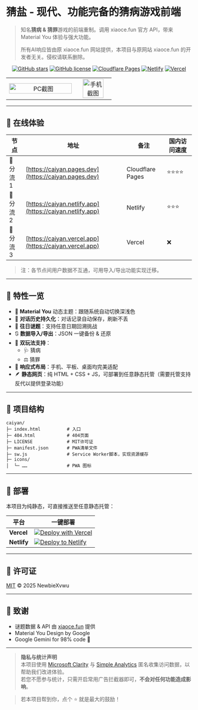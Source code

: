 # 猜盐 - 现代、功能完备的猜病游戏前端
> 知名**猜病 & 猜罪**游戏的前端重制。调用 xiaoce.fun 官方 API，带来 Material You 体验与强大功能。
> 
> 所有AI响应皆由原 xiaoce.fun 网站提供，本项目与原网站 xiaoce.fun 的开发者无关。侵权请联系删除。

<div align="center">

[![GitHub stars](https://img.shields.io/github/stars/NewbieXvwu/caiyan?style=flat&logo=github&color=FFD60A)](https://github.com/NewbieXvwu/caiyan)
[![GitHub license](https://img.shields.io/github/license/NewbieXvwu/caiyan?style=flat&color=00D1FF)](./LICENSE)
[![Cloudflare Pages](https://img.shields.io/website?url=https%3A%2F%2Fcaiyan.pages.dev&label=CF%20Pages&style=flat&logo=cloudflarepages&logoColor=f38020&color=f38020)](https://caiyan.pages.dev)
[![Netlify](https://api.netlify.com/api/v1/badges/b7246c76-e1f6-42f7-a388-191f2c2a154c/deploy-status)](https://caiyan.netlify.app)
[![Vercel](https://img.shields.io/website?url=https%3A%2F%2Fcaiyan.vercel.app&logo=vercel&label=Vercel&color=00E5A8)](https://caiyan.vercel.app)

</div>

<table align="center">
  <tr>
    <td align="center" width="65%">
      <picture>
        <source media="(prefers-color-scheme: dark)" srcset="https://youke1.picui.cn/s1/2025/07/17/6877cf4e64673.png" style="width:100%;">
        <img alt="PC截图" src="https://youke1.picui.cn/s1/2025/07/17/6877ced43b650.png" style="width:100%;">
      </picture>
    </td>
    <td align="center" width="35%">
      <picture>
        <source media="(prefers-color-scheme: dark)" srcset="https://youke1.picui.cn/s1/2025/07/17/6877d1f80019a.png" style="width:82%;">
        <img alt="手机截图" src="https://youke1.picui.cn/s1/2025/07/17/6877d1f871e23.png" style="width:82%;">
      </picture>
    </td>
  </tr>
</table>


---

## 🧭 在线体验  
| 节点 | 地址 | 备注 | 国内访问速度 |
|---|---|---|---|
| 🔀 分流 1 | [https://caiyan.pages.dev](https://caiyan.pages.dev) | Cloudflare Pages | ⭐⭐⭐⭐ |
| 🔀 分流 2 | [https://caiyan.netlify.app](https://caiyan.netlify.app) | Netlify | ⭐⭐⭐ |
| 🔀 分流 3 | [https://caiyan.vercel.app](https://caiyan.vercel.app) | Vercel | ❌ |

> 注：各节点间用户数据不互通，可用导入/导出功能实现迁移。

---

## 🚀 特性一览
- 🎨 **Material You** 动态主题：跟随系统自动切换深浅色  
- 💾 **对话历史持久化**：对话记录自动保存，刷新不丢  
- 📅 **往日谜题**：支持任意日期回溯挑战  
- 🔃 **数据导入/导出**：JSON 一键备份 & 还原  
- 🧩 **双玩法支持**：  
  - 🩺 猜病 
  - ⚖️ 猜罪
- 📱 **响应式布局**：手机、平板、桌面均完美适配  
- 🪶 **静态网页**：纯 HTML + CSS + JS，可部署到任意静态托管（需要托管支持反代以提供登录功能）

---

## 📂 项目结构
```
caiyan/
├─ index.html          # 入口
├─ 404.html            # 404页面
├─ LICENSE             # MIT许可证
├─ manifest.json       # PWA清单文件
├─ sw.js               # Service Worker脚本，实现资源缓存
├─ icons/
│  └─ ……               # PWA 图标
```

---

## 🚢 部署
本项目为纯静态，可直接推送至任意静态托管：

| 平台 | 一键部署 |
|---|---|
| **Vercel** | [![Deploy with Vercel](https://vercel.com/button)](https://vercel.com/import/project?template=https://github.com/NewbieXvwu/caiyan) |
| **Netlify** | [![Deploy to Netlify](https://www.netlify.com/img/deploy/button.svg)](https://app.netlify.com/start/deploy?repository=https://github.com/NewbieXvwu/caiyan) |

---

## 📄 许可证
[MIT](./LICENSE) © 2025 NewbieXvwu

---

## 🙏 致谢
- 谜题数据 & API 由 [xiaoce.fun](https://xiaoce.fun) 提供  
- Material You Design by Google  
- Google Gemini for 98% code 🤣

---

> **隐私与统计声明**  
> 本项目使用 [Microsoft Clarity](https://clarity.microsoft.com) 与 [Simple Analytics](https://simpleanalytics.com) 匿名收集访问数据，以帮助我们改进体验。  
> 若您不愿参与统计，只需开启常用广告拦截器即可，**不会对任何功能造成影响**。

> 若本项目帮到你，点个 ⭐ 就是最大的鼓励！
